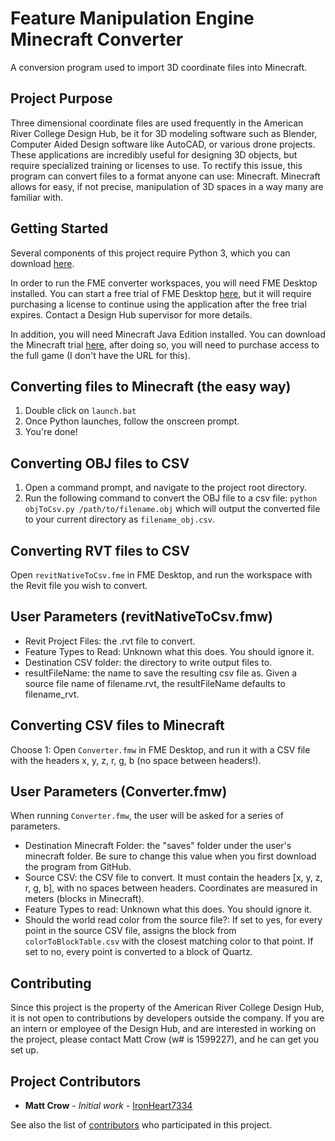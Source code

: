 # Feature Manipulation Engine Minecraft Converter

A conversion program used to import 3D coordinate files into Minecraft.

## Project Purpose

Three dimensional coordinate files are used frequently in the American River College Design Hub, be it for 3D modeling software such as Blender, Computer Aided Design software like AutoCAD, or various drone projects. These applications are incredibly useful for designing 3D objects, but require specialized training or licenses to use. To rectify this issue, this program can convert files to a format anyone can use: Minecraft. Minecraft allows for easy, if not precise, manipulation of 3D spaces in a way many are familiar with.

## Getting Started

Several components of this project require Python 3, which you can download [here](https://www.python.org/downloads/).

In order to run the FME converter workspaces, you will need FME Desktop installed. You can start a free trial of FME Desktop [here](https://www.safe.com/fme/fme-desktop/), but it will require purchasing a license to continue using the application after the free trial expires. Contact a Design Hub supervisor for more details.

In addition, you will need Minecraft Java Edition installed. You can download the Minecraft trial [here](https://www.minecraft.net/en-us/download/), after doing so, you will need to purchase access to the full game (I don't have the URL for this).

## Converting files to Minecraft (the easy way)

1. Double click on `launch.bat`
2. Once Python launches, follow the onscreen prompt.
3. You're done!



## Converting OBJ files to CSV

1. Open a command prompt, and navigate to the project root directory.
2. Run the following command to convert the OBJ file to a csv file:
`python objToCsv.py /path/to/filename.obj`
which will output the converted file to your current directory as `filename_obj.csv`.

## Converting RVT files to CSV

Open `revitNativeToCsv.fme` in FME Desktop, and run the workspace with the Revit file you wish to convert.

## User Parameters (revitNativeToCsv.fmw)
* Revit Project Files: the .rvt file to convert.
* Feature Types to Read: Unknown what this does. You should ignore it.
* Destination CSV folder: the directory to write output files to.
* resultFileName: the name to save the resulting csv file as. Given a source file name of filename.rvt, the resultFileName defaults to filename_rvt.

## Converting CSV files to Minecraft

Choose 1:
Open `Converter.fmw` in FME Desktop, and run it with a CSV file with the headers x, y, z, r, g, b (no space between headers!).

## User Parameters (Converter.fmw)
When running `Converter.fmw`, the user will be asked for a series of parameters.
* Destination Minecraft Folder: the "saves" folder under the user's minecraft folder. Be sure to change this value when you first download the program from GitHub.
* Source CSV: the CSV file to convert. It must contain the headers [x, y, z, r, g, b], with no spaces between headers. Coordinates are measured in meters (blocks in Minecraft).
* Feature Types to read: Unknown what this does. You should ignore it.
* Should the world read color from the source file?: If set to yes, for every point in the source CSV file, assigns the block from `colorToBlockTable.csv` with the closest matching color to that point. If set to no, every point is converted to a block of Quartz.



## Contributing

Since this project is the property of the American River College Design Hub, it is not open to contributions by developers outside the company. If you are an intern or employee of the Design Hub, and are interested in working on the project, please contact Matt Crow (w# is 1599227), and he can get you set up.

## Project Contributors

* **Matt Crow** - *Initial work* - [IronHeart7334](https://github.com/IronHeart7334)

See also the list of [contributors](https://github.com/design-hub-arc/ARCDHWebAutomator/contributors) who participated in this project.
